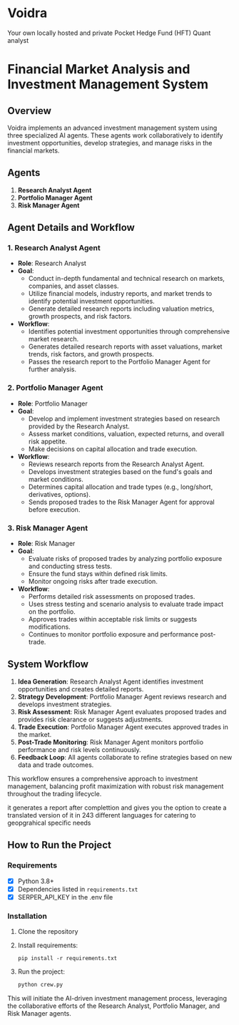 # Voidra
Your own locally hosted and private Pocket Hedge Fund (HFT) Quant analyst 


# Financial Market Analysis and Investment Management System

## Overview

Voidra implements an advanced investment management system using three specialized AI agents. These agents work collaboratively to identify investment opportunities, develop strategies, and manage risks in the financial markets.

## Agents

1. **Research Analyst Agent**
2. **Portfolio Manager Agent**
3. **Risk Manager Agent**

## Agent Details and Workflow

### 1. Research Analyst Agent

- **Role**: Research Analyst
- **Goal**:
  - Conduct in-depth fundamental and technical research on markets, companies, and asset classes.
  - Utilize financial models, industry reports, and market trends to identify potential investment opportunities.
  - Generate detailed research reports including valuation metrics, growth prospects, and risk factors.
- **Workflow**:
  - Identifies potential investment opportunities through comprehensive market research.
  - Generates detailed research reports with asset valuations, market trends, risk factors, and growth prospects.
  - Passes the research report to the Portfolio Manager Agent for further analysis.

### 2. Portfolio Manager Agent

- **Role**: Portfolio Manager
- **Goal**:
  - Develop and implement investment strategies based on research provided by the Research Analyst.
  - Assess market conditions, valuation, expected returns, and overall risk appetite.
  - Make decisions on capital allocation and trade execution.
- **Workflow**:
  - Reviews research reports from the Research Analyst Agent.
  - Develops investment strategies based on the fund's goals and market conditions.
  - Determines capital allocation and trade types (e.g., long/short, derivatives, options).
  - Sends proposed trades to the Risk Manager Agent for approval before execution.

### 3. Risk Manager Agent

- **Role**: Risk Manager
- **Goal**:
  - Evaluate risks of proposed trades by analyzing portfolio exposure and conducting stress tests.
  - Ensure the fund stays within defined risk limits.
  - Monitor ongoing risks after trade execution.
- **Workflow**:
  - Performs detailed risk assessments on proposed trades.
  - Uses stress testing and scenario analysis to evaluate trade impact on the portfolio.
  - Approves trades within acceptable risk limits or suggests modifications.
  - Continues to monitor portfolio exposure and performance post-trade.

## System Workflow

1. **Idea Generation**: Research Analyst Agent identifies investment opportunities and creates detailed reports.
2. **Strategy Development**: Portfolio Manager Agent reviews research and develops investment strategies.
3. **Risk Assessment**: Risk Manager Agent evaluates proposed trades and provides risk clearance or suggests adjustments.
4. **Trade Execution**: Portfolio Manager Agent executes approved trades in the market.
5. **Post-Trade Monitoring**: Risk Manager Agent monitors portfolio performance and risk levels continuously.
6. **Feedback Loop**: All agents collaborate to refine strategies based on new data and trade outcomes.

This workflow ensures a comprehensive approach to investment management, balancing profit maximization with robust risk management throughout the trading lifecycle.

it generates a report after complettion and gives you the option to create a translated version of it in 243 different languages for catering to geopgrahical specific needs 

## How to Run the Project

### Requirements

- [X] Python 3.8+
- [X] Dependencies listed in `requirements.txt`
- [X] SERPER_API_KEY in the .env file

### Installation

1. Clone the repository


2. Install requirements:

   ```
   pip install -r requirements.txt
   ```

3. Run the project:

   ```python
   python crew.py
   ```

This will initiate the AI-driven investment management process, leveraging the collaborative efforts of the Research Analyst, Portfolio Manager, and Risk Manager agents.
